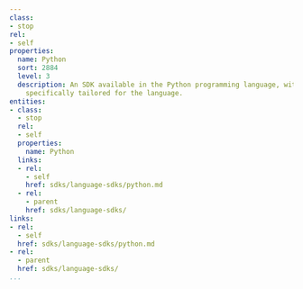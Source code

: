 ```yaml
---
class:
- stop
rel:
- self
properties:
  name: Python
  sort: 2884
  level: 3
  description: An SDK available in the Python programming language, with consideration
    specifically tailored for the language.
entities:
- class:
  - stop
  rel:
  - self
  properties:
    name: Python
  links:
  - rel:
    - self
    href: sdks/language-sdks/python.md
  - rel:
    - parent
    href: sdks/language-sdks/
links:
- rel:
  - self
  href: sdks/language-sdks/python.md
- rel:
  - parent
  href: sdks/language-sdks/
...
```

